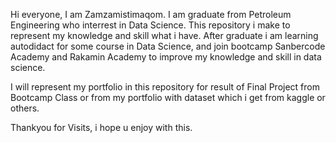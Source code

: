 <Read Me Portfolio>
  
Hi everyone, I am Zamzamistimaqom. I am graduate from Petroleum Engineering who interrest in Data Science.
This repository i make to represent my knowledge and skill what i have. After graduate i am learning autodidact for some course
in Data Science, and join bootcamp Sanbercode Academy and Rakamin Academy to improve my knowledge and skill in data science.

I will represent my portfolio in this repository for result of Final Project from Bootcamp Class or from my portfolio with dataset which i get from kaggle or others.
  
Thankyou for Visits, i hope u enjoy with this.
  
  
  

